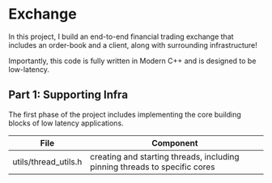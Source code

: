 # Exchange
In this project, I build an end-to-end financial trading exchange that includes an order-book and a client, along with surrounding infrastructure!

Importantly, this code is fully written in Modern C++ and is designed to be low-latency.

Part 1: Supporting Infra
------
The first phase of the project includes implementing the core building blocks of low latency applications.

| File                       | Component                                                                 |
|----------------------------|---------------------------------------------------------------------------|
| utils/thread_utils.h       | creating and starting threads, including pinning threads to specific cores
